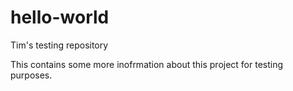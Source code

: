 # hello-world
Tim's testing repository

This contains some more inofrmation about this project for testing purposes.
